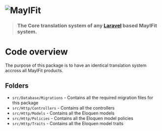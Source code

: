 # ![MayIFit](https://mayifit.net/uploads/1/3/1/4/131406101/published/mif-1.png)

> ### The Core translation system of any [Laravel](https://laravel.com) based MayIFit system.


# Code overview
The purpose of this package is to have an identical translation system accross all MayIFit products.

## Folders

- `src/Database/Migrations` - Contains all the required migration files for this package
- `src/Http/Controllers` - Contains all the controllers
- `src/Http/Models` - Contains all the Eloquen models
- `src/Http/Policies` - Contains all the Eloquen model policies
- `src/Http/Traits` - Contains all the Eloquen model traits
